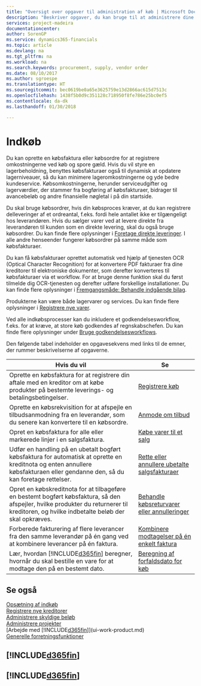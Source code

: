 ```yaml
---
title: "Oversigt over opgaver til administration af køb | Microsoft Docs"
description: "Beskriver opgaver, du kan bruge til at administrere dine indkøb eller indkøbsprocesser, herunder hvordan købsfakturaer og købsordrer fungerer."
services: project-madeira
documentationcenter: 
author: SorenGP
ms.service: dynamics365-financials
ms.topic: article
ms.devlang: na
ms.tgt_pltfrm: na
ms.workload: na
ms.search.keywords: procurement, supply, vendor order
ms.date: 08/10/2017
ms.author: sgroespe
ms.translationtype: HT
ms.sourcegitcommit: bec0619be0a65e3625759e13d2866ac615d7513c
ms.openlocfilehash: 1438f5b0d9c351128c718950f8fe786e25bc0ef5
ms.contentlocale: da-dk
ms.lasthandoff: 01/30/2018

---
```

# <a name="purchasing"></a>Indkøb
Du kan oprette en købsfaktura eller købsordre for at registrere omkostningerne ved køb og spore gæld. Hvis du vil styre en lagerbeholdning, benyttes købsfakturaer også til dynamisk at opdatere lagerniveauer, så du kan minimere lageromkostningerne og yde bedre kundeservice. Købsomkostningerne, herunder serviceudgifter og lagerværdier, der stammer fra bogføring af købsfakturaer, bidrager til avancebeløb og andre finansielle nøgletal i på din startside.

Du skal bruge købsordrer, hvis din købsproces kræver, at du kan registrere delleveringer af et ordreantal, f.eks. fordi hele antallet ikke er tilgængeligt hos leverandøren. Hvis du sælger varer ved at levere direkte fra leverandøren til kunden som en direkte levering, skal du også bruge købsordrer. Du kan finde flere oplysninger i [Foretage direkte leveringer](sales-how-drop-shipment.md). I alle andre henseender fungerer købsordrer på samme måde som købsfakturaer.

Du kan få købsfakturaer oprettet automatisk ved hjælp af tjenesten OCR (Optical Character Recognition) for at konvertere PDF fakturaer fra dine kreditorer til elektroniske dokumenter, som derefter konverteres til købsfakturaer via et workflow. For at bruge denne funktion skal du først tilmelde dig OCR-tjenesten og derefter udføre forskellige installationer. Du kan finde flere oplysninger i [Fremgangsmåde: Behandle indgående bilag](across-process-income-documents.md).      

Produkterne kan være både lagervarer og services. Du kan finde flere oplysninger i [Registrere nye varer](inventory-how-register-new-items.md).

Ved alle indkøbsprocesser kan du inkludere et godkendelsesworkflow, f.eks. for at kræve, at store køb godkendes af regnskabschefen. Du kan finde flere oplysninger under [Bruge godkendelsesworkflows](across-how-use-approval-workflows.md).

Den følgende tabel indeholder en opgavesekvens med links til de emner, der rummer beskrivelserne af opgaverne.

| Hvis du vil | Se |
| --- | --- |
| Oprette en købsfaktura for at registrere din aftale med en kreditor om at købe produkter på bestemte leverings- og betalingsbetingelser. |[Registrere køb](purchasing-how-record-purchases.md) |
|Oprette en købsrekvisition for at afspejle en tilbudsanmodning fra en leverandør, som du senere kan konvertere til en købsordre.|[Anmode om tilbud](purchasing-how-request-quotes.md)|
| Opret en købsfaktura for alle eller markerede linjer i en salgsfaktura. |[Købe varer til et salg](purchasing-how-purchase-products-sale.md) |
| Udfør en handling på en ubetalt bogført købsfaktura for automatisk at oprette en kreditnota og enten annullere købsfakturaen eller gendanne den, så du kan foretage rettelser. |[Rette eller annullere ubetalte salgsfakturaer](purchasing-how-correct-cancel-unpaid-purchase-invoices.md) |
| Opret en købskreditnota for at tilbageføre en bestemt bogført købsfaktura, så den afspejler, hvilke produkter du returnerer til kreditoren, og hvilke indbetalte beløb der skal opkræves. |[Behandle købsreturvarer eller annulleringer](purchasing-how-register-new-vendors.md) |
|Forberede fakturering af flere leverancer fra den samme leverandør på én gang ved at kombinere leverancer på én faktura.|[Kombinere modtagelser på én enkelt faktura](purchasing-how-to-combine-receipts.md)|
| Lær, hvordan [!INCLUDE[d365fin](includes/d365fin_md.md)] beregner, hvornår du skal bestille en vare for at modtage den på en bestemt dato.|[Beregning af forfaldsdato for køb](purchasing-date-calculation-for-purchases.md)|

## <a name="see-also"></a>Se også
[Opsætning af indkøb](purchasing-setup-purchasing.md)  
[Registrere nye kreditorer](purchasing-how-register-new-vendors.md)  
[Administrere skyldige beløb](payables-manage-payables.md)  
[Administrere projekter](projects-manage-projects.md)    
[Arbejde med [!INCLUDE[d365fin](includes/d365fin_md.md)]](ui-work-product.md)  
[Generelle forretningsfunktioner](ui-across-business-areas.md)

## [!INCLUDE[d365fin](includes/free_trial_md.md)]  
## [!INCLUDE[d365fin](includes/training_link_md.md)]

